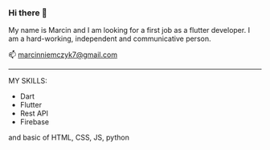 ### Hi there 👋


My name is Marcin and I am looking for a first job as a flutter developer. I am a hard-working, independent and communicative person.

📫 marcinniemczyk7@gmail.com

--------------------------------------------------------------------------------------------------------------------------------------

MY SKILLS:

- Dart
- Flutter
- Rest API
- Firebase

and basic of HTML, CSS, JS, python








<!--
**nmarcin7/nmarcin7** is a ✨ _special_ ✨ repository because its `README.md` (this file) appears on your GitHub profile.

Here are some ideas to get you started:

- 🔭 I’m currently working on ...
- 🌱 I’m currently learning ...
- 👯 I’m looking to collaborate on ...
- 🤔 I’m looking for help with ...
- 💬 Ask me about ...
- 📫 How to reach me: ...
- 😄 Pronouns: ...
- ⚡ Fun fact: ...
-->
